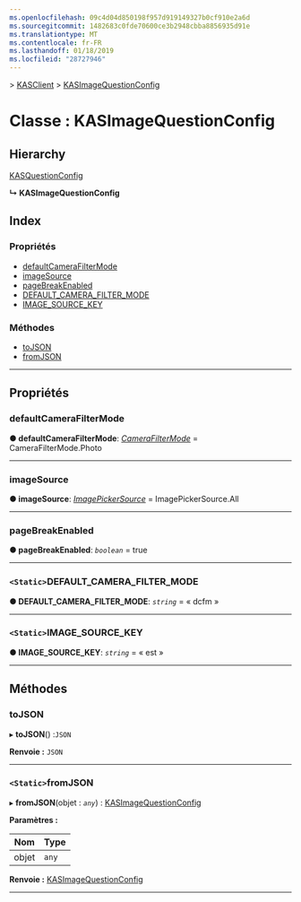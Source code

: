 ```yaml
---
ms.openlocfilehash: 09c4d04d850198f957d919149327b0cf910e2a6d
ms.sourcegitcommit: 1482683c0fde70600ce3b2948cbba8856935d91e
ms.translationtype: MT
ms.contentlocale: fr-FR
ms.lasthandoff: 01/18/2019
ms.locfileid: "28727946"
---
```

[](../README.md) > [KASClient](../modules/kasclient.md) > [KASImageQuestionConfig](../classes/kasclient.kasimagequestionconfig.md)

# <a name="class-kasimagequestionconfig"></a>Classe : KASImageQuestionConfig

## <a name="hierarchy"></a>Hierarchy

 [KASQuestionConfig](kasclient.kasquestionconfig.md)

**↳ KASImageQuestionConfig**

## <a name="index"></a>Index

### <a name="properties"></a>Propriétés

* [defaultCameraFilterMode](kasclient.kasimagequestionconfig.md#defaultcamerafiltermode)
* [imageSource](kasclient.kasimagequestionconfig.md#imagesource)
* [pageBreakEnabled](kasclient.kasimagequestionconfig.md#pagebreakenabled)
* [DEFAULT_CAMERA_FILTER_MODE](kasclient.kasimagequestionconfig.md#default_camera_filter_mode)
* [IMAGE_SOURCE_KEY](kasclient.kasimagequestionconfig.md#image_source_key)
### <a name="methods"></a>Méthodes

* [toJSON](kasclient.kasimagequestionconfig.md#tojson)
* [fromJSON](kasclient.kasimagequestionconfig.md#fromjson)

---

## <a name="properties"></a>Propriétés

<a id="defaultcamerafiltermode"></a>

###  <a name="defaultcamerafiltermode"></a>defaultCameraFilterMode

**● defaultCameraFilterMode**: *[CameraFilterMode](../enums/kasclient.camerafiltermode.md)* = CameraFilterMode.Photo

___

<a id="imagesource"></a>

###  <a name="imagesource"></a>imageSource

**● imageSource**: *[ImagePickerSource](../enums/kasclient.imagepickersource.md)* = ImagePickerSource.All

___

<a id="pagebreakenabled"></a>

###  <a name="pagebreakenabled"></a>pageBreakEnabled

**● pageBreakEnabled**: *`boolean`* = true

___

<a id="default_camera_filter_mode"></a>

### <a name="static-defaultcamerafiltermode"></a>`<Static>`DEFAULT_CAMERA_FILTER_MODE

**● DEFAULT_CAMERA_FILTER_MODE**: *`string`* = « dcfm »

___

<a id="image_source_key"></a>

### <a name="static-imagesourcekey"></a>`<Static>`IMAGE_SOURCE_KEY

**● IMAGE_SOURCE_KEY**: *`string`* = « est »

___

## <a name="methods"></a>Méthodes

<a id="tojson"></a>

###  <a name="tojson"></a>toJSON

▸ **toJSON**() :`JSON`

**Renvoie :** `JSON`

___

<a id="fromjson"></a>

### <a name="static-fromjson"></a>`<Static>`fromJSON

▸ **fromJSON**(objet : *`any`*) : [KASImageQuestionConfig](kasclient.kasimagequestionconfig.md)

**Paramètres :**

| Nom | Type |
| ------ | ------ |
| objet | `any` |

**Renvoie :** [KASImageQuestionConfig](kasclient.kasimagequestionconfig.md)

___

